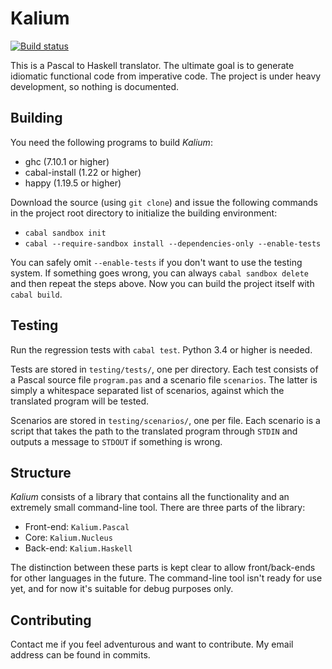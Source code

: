 # Kalium

[![Build status](https://secure.travis-ci.org/int-index/kalium.svg)](http://travis-ci.org/int-index/kalium)

This is a Pascal to Haskell translator. The ultimate goal is to generate
idiomatic functional code from imperative code. The project is under heavy
development, so nothing is documented.


## Building

You need the following programs to build *Kalium*:

* ghc (7.10.1 or higher)
* cabal-install (1.22 or higher)
* happy (1.19.5 or higher)

Download the source (using `git clone`) and issue the following commands in the
project root directory to initialize the building environment:

* `cabal sandbox init`
* `cabal --require-sandbox install --dependencies-only --enable-tests`

You can safely omit `--enable-tests` if you don't want to use the testing
system. If something goes wrong, you can always `cabal sandbox delete` and then
repeat the steps above. Now you can build the project itself with `cabal build`.


## Testing

Run the regression tests with `cabal test`. Python 3.4 or higher is needed.

Tests are stored in `testing/tests/`, one per directory. Each test consists of a
Pascal source file `program.pas` and a scenario file `scenarios`.  The latter is
simply a whitespace separated list of scenarios, against which the translated
program will be tested.

Scenarios are stored in `testing/scenarios/`, one per file. Each scenario is a
script that takes the path to the translated program through `STDIN` and outputs
a message to `STDOUT` if something is wrong.


## Structure

*Kalium* consists of a library that contains all the functionality and an
extremely small command-line tool. There are three parts of the library:

* Front-end: `Kalium.Pascal`
* Core: `Kalium.Nucleus`
* Back-end: `Kalium.Haskell`

The distinction between these parts is kept clear to allow front/back-ends for
other languages in the future. The command-line tool isn't ready for use yet,
and for now it's suitable for debug purposes only.


## Contributing

Contact me if you feel adventurous and want to contribute. My email address can
be found in commits.
